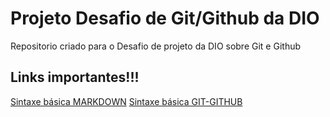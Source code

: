 # Projeto Desafio de Git/Github da DIO
Repositorio criado para o Desafio de projeto da DIO sobre Git e Github

## Links importantes!!!
[Sintaxe básica MARKDOWN](ttps://www.markdownguide.org/basic-syntax/)
[Sintaxe básica GIT-GITHUB](https://comandosgit.github.io/)

